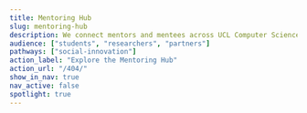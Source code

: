 ```yaml
---
title: Mentoring Hub
slug: mentoring-hub
description: We connect mentors and mentees across UCL Computer Science to share knowledge, develop skills, and strengthen the innovation community.
audience: ["students", "researchers", "partners"]
pathways: ["social-innovation"]
action_label: "Explore the Mentoring Hub"
action_url: "/404/"
show_in_nav: true
nav_active: false
spotlight: true
---
```


